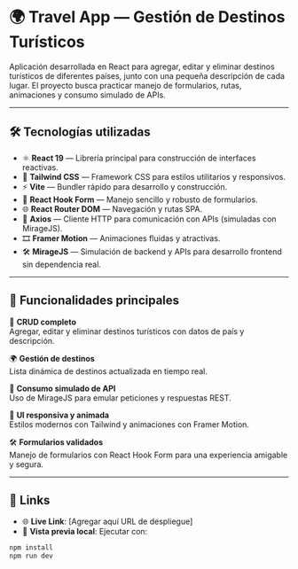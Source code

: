 # 🌍 Travel App — Gestión de Destinos Turísticos

Aplicación desarrollada en React para agregar, editar y eliminar destinos turísticos de diferentes países, junto con una pequeña descripción de cada lugar. El proyecto busca practicar manejo de formularios, rutas, animaciones y consumo simulado de APIs.

---

## 🛠 Tecnologías utilizadas

- ⚛️ **React 19** — Librería principal para construcción de interfaces reactivas.
- 💨 **Tailwind CSS** — Framework CSS para estilos utilitarios y responsivos.
- ⚡ **Vite** — Bundler rápido para desarrollo y construcción.
- 🧩 **React Hook Form** — Manejo sencillo y robusto de formularios.
- 🌐 **React Router DOM** — Navegación y rutas SPA.
- 🔄 **Axios** — Cliente HTTP para comunicación con APIs (simuladas con MirageJS).
- 🎞️ **Framer Motion** — Animaciones fluidas y atractivas.
- 🛠 **MirageJS** — Simulación de backend y APIs para desarrollo frontend sin dependencia real.

---

## 🌈 Funcionalidades principales

📝 **CRUD completo**  
Agregar, editar y eliminar destinos turísticos con datos de país y descripción.

🌍 **Gestión de destinos**  
Lista dinámica de destinos actualizada en tiempo real.

🔄 **Consumo simulado de API**  
Uso de MirageJS para emular peticiones y respuestas REST.

🎨 **UI responsiva y animada**  
Estilos modernos con Tailwind y animaciones con Framer Motion.

🛠 **Formularios validados**  
Manejo de formularios con React Hook Form para una experiencia amigable y segura.

---

## 🔗 Links

- 🌐 **Live Link**: [Agregar aquí URL de despliegue]
- 📁 **Vista previa local**: Ejecutar con:

```bash
npm install
npm run dev
